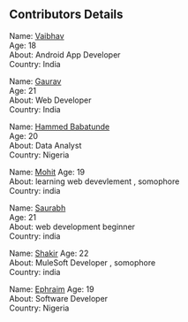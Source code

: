 ## Contributors Details

Name: [Vaibhav](https://github.com/iamvs-2002) <br/>
Age: 18 <br/>
About: Android App Developer <br/>
Country: India <br/>


Name: [Gaurav](https://github.com/gaurvag) <br/>
Age: 21 <br/>
About: Web Developer <br/>
Country: India <br/>

Name: [Hammed Babatunde](https://github.com/HammedBabatunde) <br/>
Age: 20 <br/>
About: Data Analyst <br/>
Country: Nigeria <br/>

Name: [Mohit](https://github.com/mohitahlawat2001)
Age: 19 <br/>
About: learning web devevlement  , somophore </br>
Country: india <br/>

Name: [Saurabh](https://github.com/saurabhpydev) <br/>
Age: 21 <br/>
About: web development beginner <br/>
Country: india <br/>

Name: [Shakir](https://github.com/shakircode)
Age: 22 <br/>
About: MuleSoft Developer  , somophore </br>
Country: india <br/>






Name: [Ephraim](https://github.com/Leo-Chan01)
Age: 19 <br/>
About: Software Developer </br>
Country: Nigeria <br/>

